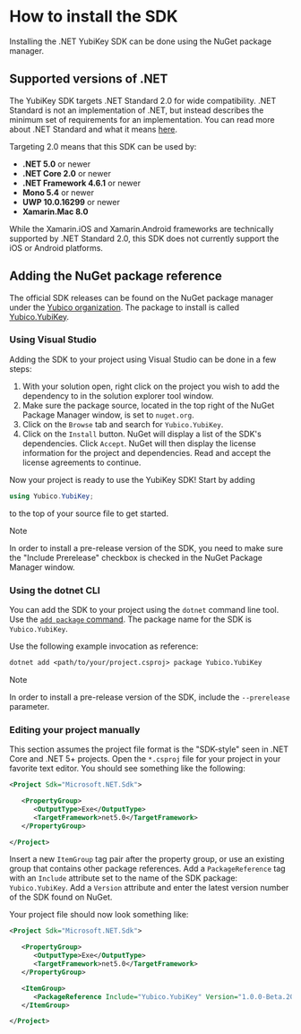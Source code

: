 <!-- Copyright 2022 Yubico AB

Licensed under the Apache License, Version 2.0 (the "License");
you may not use this file except in compliance with the License.
You may obtain a copy of the License at

    http://www.apache.org/licenses/LICENSE-2.0

Unless required by applicable law or agreed to in writing, software
distributed under the License is distributed on an "AS IS" BASIS,
WITHOUT WARRANTIES OR CONDITIONS OF ANY KIND, either express or implied.
See the License for the specific language governing permissions and
limitations under the License. -->

# How to install the SDK

Installing the .NET YubiKey SDK can be done using the NuGet package manager.

## Supported versions of .NET

The YubiKey SDK targets .NET Standard 2.0 for wide compatibility. .NET Standard is not an implementation
of .NET, but instead describes the minimum set of requirements for an implementation. You can read more
about .NET Standard and what it means [here](https://docs.microsoft.com/en-us/dotnet/standard/net-standard).

Targeting 2.0
means that this SDK can be used by:

- **.NET 5.0** or newer
- **.NET Core 2.0** or newer
- **.NET Framework 4.6.1** or newer
- **Mono 5.4** or newer
- **UWP 10.0.16299** or newer
- **Xamarin.Mac 8.0**

While the Xamarin.iOS and Xamarin.Android frameworks are technically supported by .NET Standard 2.0,
this SDK does not currently support the iOS or Android platforms.

## Adding the NuGet package reference

The official SDK releases can be found on the NuGet package manager under the
[Yubico organization](https://www.nuget.org/profiles/Yubico). The package to install is called
[Yubico.YubiKey](https://www.nuget.org/packages/Yubico.YubiKey/).

### Using Visual Studio

Adding the SDK to your project using Visual Studio can be done in a few steps:

1. With your solution open, right click on the project you wish to add the dependency to in the solution
   explorer tool window.
2. Make sure the package source, located in the top right of the NuGet Package Manager window, is set
   to `nuget.org`.
3. Click on the `Browse` tab and search for `Yubico.YubiKey`.
4. Click on the `Install` button. NuGet will display a list of the SDK's dependencies. Click `Accept`.
   NuGet will then display the license information for the project and dependencies. Read and
   accept the license agreements to continue.
   
Now your project is ready to use the YubiKey SDK! Start by adding

```c#
using Yubico.YubiKey;
```

to the top of your source file to get started.

> [!NOTE]
> In order to install a pre-release version of the SDK, you need to make sure the "Include Prerelease"
> checkbox is checked in the NuGet Package Manager window.

### Using the dotnet CLI

You can add the SDK to your project using the `dotnet` command line tool. Use the [`add package`
command](https://docs.microsoft.com/en-us/dotnet/core/tools/dotnet-add-package). The package name
for the SDK is `Yubico.YubiKey`.

Use the following example invocation as reference:

```txt
dotnet add <path/to/your/project.csproj> package Yubico.YubiKey
```

> [!NOTE]
> In order to install a pre-release version of the SDK, include the `--prerelease` parameter.


### Editing your project manually

This section assumes the project file format is the "SDK-style" seen in .NET Core and .NET 5+ projects.
Open the `*.csproj` file for your project in your favorite text editor. You should see something like
the following:

```xml
<Project Sdk="Microsoft.NET.Sdk">

   <PropertyGroup>
      <OutputType>Exe</OutputType>
      <TargetFramework>net5.0</TargetFramework>
   </PropertyGroup>

</Project>
```

Insert a new `ItemGroup` tag pair after the property group, or use an existing group that contains
other package references. Add a `PackageReference` tag with an `Include` attribute set to the name
of the SDK package: `Yubico.YubiKey`. Add a `Version` attribute and enter the latest version number
of the SDK found on NuGet.

Your project file should now look something like:

```xml
<Project Sdk="Microsoft.NET.Sdk">

   <PropertyGroup>
      <OutputType>Exe</OutputType>
      <TargetFramework>net5.0</TargetFramework>
   </PropertyGroup>

   <ItemGroup>
      <PackageReference Include="Yubico.YubiKey" Version="1.0.0-Beta.20210618.1" />
   </ItemGroup>

</Project>
```
